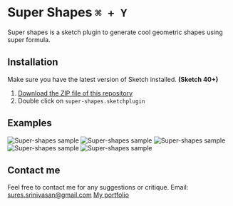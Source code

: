 # Super Shapes `⌘ + Y`
Super shapes is a sketch plugin to generate cool geometric shapes using super formula.

## Installation

Make sure you have the latest version of Sketch installed. **(Sketch 40+)**

1. [Download the ZIP file of this repository](https://github.com/sureskumar/super-shapes/archive/master.zip)
2. Double click on `super-shapes.sketchplugin`

## Examples
![Super-shapes sample](http://www.sureskumar.com/supershapes/github_imgs/supershapes_01.jpg)
![Super-shapes sample](http://www.sureskumar.com/supershapes/github_imgs/supershapes_01.jpg)
![Super-shapes sample](http://www.sureskumar.com/supershapes/github_imgs/supershapes_01.jpg)
![Super-shapes sample](http://www.sureskumar.com/supershapes/github_imgs/supershapes_01.jpg)
![Super-shapes sample](http://www.sureskumar.com/supershapes/github_imgs/supershapes_01.jpg)

## Contact me

Feel free to contact me for any suggestions or critique.
Email: sures.srinivasan@gmail.com
[My portfolio](http://www.sureskumar.com)